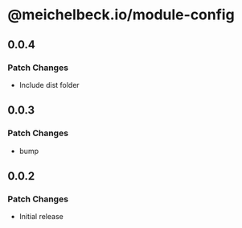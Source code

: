 # @meichelbeck.io/module-config

## 0.0.4

### Patch Changes

- Include dist folder

## 0.0.3

### Patch Changes

- bump

## 0.0.2

### Patch Changes

- Initial release
